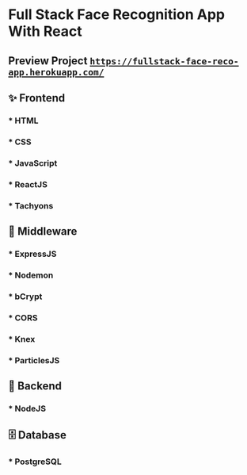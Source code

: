 # Full Stack Face Recognition App With React
## Preview Project [`https://fullstack-face-reco-app.herokuapp.com/`](https://fullstack-face-reco-app.herokuapp.com/)
## ✨ Frontend
### * HTML
### * CSS
### * JavaScript
### * ReactJS
### * Tachyons
## 🥪 Middleware
### * ExpressJS
### * Nodemon
### * bCrypt
### * CORS
### * Knex
### * ParticlesJS
## 📜 Backend
### * NodeJS
## 🗄️ Database
### * PostgreSQL 
